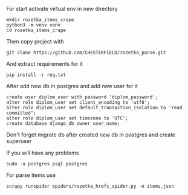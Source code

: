 For start activate virtual env in new directory 
```
mkdir rozetka_items_crape 
python3 -m venv venv
cd rozetka_items_crape
```
Then copy project with 
```
git clone https://github.com/CHESTERFIELD/rozetka_parse.git
```
And extract requirements for it
```
pip install -r req.txt
```
After add new db in postgres and add new user for it 
```
create user diplom_user with password 'diplom_password';
alter role diplom_user set client_encoding to 'utf8';
alter role diplom_user set default_transaction_isolation to 'read committed';
alter role diplom_user set timezone to 'UTC';
create database django_db owner user_name; 
```
Don't forget migrate db after created new db in postgres and create superuser

If you will have any problems
```
sudo -u postgres psql postgres
```
For parse items use 
```
scrapy runspider spiders/rozetka_hrefs_spider.py -o items.json
```
